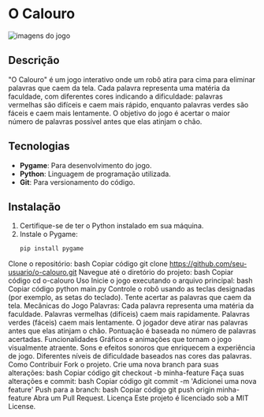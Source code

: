 # O Calouro




![imagens do jogo](https://github.com/tpsousa/games-and-tools/blob/main/o_calouro/images/calouro%20jogo%20robo.png
)



## Descrição
"O Calouro" é um jogo interativo onde um robô atira para cima para eliminar palavras que caem da tela. Cada palavra representa uma matéria da faculdade, com diferentes cores indicando a dificuldade: palavras vermelhas são difíceis e caem mais rápido, enquanto palavras verdes são fáceis e caem mais lentamente. O objetivo do jogo é acertar o maior número de palavras possível antes que elas atinjam o chão.

## Tecnologias
- **Pygame**: Para desenvolvimento do jogo.
- **Python**: Linguagem de programação utilizada.
- **Git**: Para versionamento do código.

## Instalação
1. Certifique-se de ter o Python instalado em sua máquina.
2. Instale o Pygame:
   ```bash
   pip install pygame
Clone o repositório:
bash
Copiar código
git clone https://github.com/seu-usuario/o-calouro.git
Navegue até o diretório do projeto:
bash
Copiar código
cd o-calouro
Uso
Inicie o jogo executando o arquivo principal:
bash
Copiar código
python main.py
Controle o robô usando as teclas designadas (por exemplo, as setas do teclado).
Tente acertar as palavras que caem da tela.
Mecânicas do Jogo
Palavras: Cada palavra representa uma matéria da faculdade.
Palavras vermelhas (difíceis) caem mais rapidamente.
Palavras verdes (fáceis) caem mais lentamente.
O jogador deve atirar nas palavras antes que elas atinjam o chão.
Pontuação é baseada no número de palavras acertadas.
Funcionalidades
Gráficos e animações que tornam o jogo visualmente atraente.
Sons e efeitos sonoros que enriquecem a experiência de jogo.
Diferentes níveis de dificuldade baseados nas cores das palavras.
Como Contribuir
Fork o projeto.
Crie uma nova branch para suas alterações:
bash
Copiar código
git checkout -b minha-feature
Faça suas alterações e commit:
bash
Copiar código
git commit -m 'Adicionei uma nova feature'
Push para a branch:
bash
Copiar código
git push origin minha-feature
Abra um Pull Request.
Licença
Este projeto é licenciado sob a MIT License.

